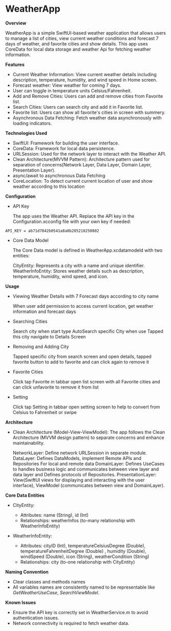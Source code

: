 # WeatherApp

**Overview**

WeatherApp is a simple SwiftUI-based weather application that allows users to manage a list of cities, view current weather conditions and forecast 7 days of weather, and favorite cities and show details. This app uses CoreData for local data storage and weather Api for fetching weather information.

**Features**

- Current Weather Information: View current weather details including description, temperature, humidity, and wind speed in Home screen.
- Forecast weather: View weather for coming 7 days.
- User can toggle in temperature units Celsius/Fahrenheit.
- Add and Remove Cities: Users can add and remove cities from Favorite list.
- Search Cities: Users can search city and add it in Favorite list.
- Favorite list: Users can show all favorite's cities in screen with summery.
- Asynchronous Data Fetching: Fetch weather data asynchronously with loading indicators.

**Technologies Used**

- SwiftUI: Framework for building the user interface.
- CoreData: Framework for local data persistence.
- URLSession: Used for the network layer to interact with the Weather API.
- Clean Architecture(MVVM Pattern): Architecture pattern used for separation of concerns(Network Layer, Data Layer, Domain Layer, Presentation Layer).
- async/await to asynchronous Data Fetching
- CoreLocation: To detect current current location of user and show weather according to this location

**Configuration**

- API Key

  The app uses the Weather API. Replace the API key in the Configuration.xcconfig file with your own key if needed:
```
API_KEY = ab71d7042b0541a8a0b205218250802
```
- Core Data Model

  The Core Data model is defined in WeatherApp.xcdatamodeld with two entities:

  CityEntity: Represents a city with a name and unique identifier.
  WeatherInfoEntity: Stores weather details such as description, temperature, humidity, wind speed, and icon.

**Usage**

- Viewing Weather Details with 7 Forecast days according to city name 

  When user add permission to access current location, get weather information and forecast days
  
- Searching Cities

  Search city when start type AutoSearch specific City when use Tapped this city navigate to Details Screen

- Removing and Adding City

  Tapped specific city from search screen and open details, tapped favorite button to add to favorite and can click again to remove it
  
- Favorite Cities

  Click tap Favorite in tabbar open list screen with all Favorite cities and can click unfavorite to remove it from list
 
- Setting

  Click tap Setting in tabbar open setting screen to help to convert from Celsius to Fahrenheit or swipe


**Architecture**

- Clean Architecture (Model-View-ViewModel): The app follows the Clean Architecture (MVVM design pattern) to separate concerns and enhance maintainability.

  NetworkLayer: Define network URLSession in separate module.
  DataLayer: Defines DataModels, implement Remote APIs and Repositories For local and remote data
  DomainLayer: Defines UseCases to handles business logic and communicates between view layer and data layer and Defines protocols of Repositories.
  PresentationLayer: View(SwiftUI views for displaying and interacting with the user interface), ViewModel (communicates between view and DomainLayer).

**Core Data Entities**

- CityEntity:

  - Attributes: name (String), id (Int)
  - Relationships: weatherInfos (to-many relationship with WeatherInfoEntity)

- WeatherInfoEntity:
  - Attributes: cityID (Int), temperatureCelsiusDegree (Double), temperatureFahrenheitDegree (Double) , humidity (Double), windSpeed (Double), icon (String), weatherCondition (String)
  - Relationships: city (to-one relationship with CityEntity)


**Naming Convention**
- Clear classes and methods names 
- All variables names are consistently named to be representable like *GetWeatherUseCase*, *SearchViewModel*. 


**Known Issues**

- Ensure the API key is correctly set in WeatherService.m to avoid authentication issues.
- Network connectivity is required to fetch weather data.


